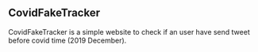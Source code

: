 ## CovidFakeTracker 
CovidFakeTracker is a simple website to check if an user have send tweet before covid time (2019 December).

